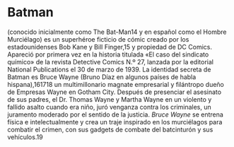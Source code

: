# Batman 
(conocido inicialmente como The Bat-Man14​ y en español como el Hombre Murciélago) es un superhéroe ficticio de cómic 
creado por los estadounidenses Bob Kane y Bill Finger,15​ y propiedad de DC Comics. 
Apareció por primera vez en la historia titulada «El caso del sindicato químico» de la revista Detective Comics N.º 27, 
lanzada por la editorial National Publications el 30 de marzo de 1939.
La identidad secreta de Batman es Bruce Wayne (Bruno Díaz en algunos países de habla hispana),16​17​18​ un multimillonario magnate
empresarial y filántropo dueño de Empresas Wayne en Gotham City. 
Después de presenciar el asesinato de sus padres, el Dr. 
Thomas Wayne y Martha Wayne en un violento y fallido asalto cuando era niño, juró venganza contra los criminales, 
un juramento moderado por el sentido de la justicia. 
_Bruce Wayne_ se entrena física e intelectualmente y crea un traje inspirado en los murciélagos para combatir el crimen, 
con sus gadgets de combate del batcinturón y sus vehículos.19​
